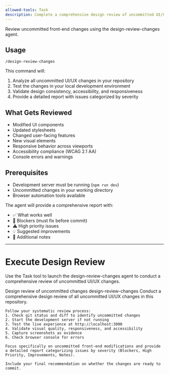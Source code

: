 ```yaml
---
allowed-tools: Task
description: Complete a comprehensive design review of uncommitted UI/UX changes
---
```


Review uncommitted front-end changes using the design-review-changes agent.

## Usage
```
/design-review-changes
```

This command will:
1. Analyze all uncommitted UI/UX changes in your repository
2. Test the changes in your local development environment
3. Validate design consistency, accessibility, and responsiveness
4. Provide a detailed report with issues categorized by severity

## What Gets Reviewed
- Modified UI components
- Updated stylesheets
- Changed user-facing features
- New visual elements
- Responsive behavior across viewports
- Accessibility compliance (WCAG 2.1 AA)
- Console errors and warnings

## Prerequisites
- Development server must be running (`npm run dev`)
- Uncommitted changes in your working directory
- Browser automation tools available

The agent will provide a comprehensive report with:
- ✅ What works well
- 🚨 Blockers (must fix before commit)
- ⚠️ High priority issues
- 💡 Suggested improvements
- 📝 Additional notes

---

# Execute Design Review

Use the Task tool to launch the design-review-changes agent to conduct a comprehensive review of uncommitted UI/UX changes.

<Task>
  <description>Design review of uncommitted changes</description>
  <subagent_type>design-review-changes</subagent_type>
  <prompt>
    Conduct a comprehensive design review of all uncommitted UI/UX changes in this repository.
    
    Follow your systematic review process:
    1. Check git status and diff to identify uncommitted changes
    2. Start the development server if not running
    3. Test the live experience at http://localhost:3000
    4. Validate visual quality, responsiveness, and accessibility
    5. Capture screenshots as evidence
    6. Check browser console for errors
    
    Focus specifically on uncommitted front-end modifications and provide a detailed report categorizing issues by severity (Blockers, High Priority, Improvements, Notes).
    
    Include your final recommendation on whether the changes are ready to commit.
  </prompt>
</Task>